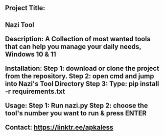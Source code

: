 <h2>Project Title: <h2/>Nazi Tool

Description:
A Collection of most wanted tools that can help you manage your daily needs, Windows 10 & 11

Installation:
Step 1: download or clone the project from the repository.
Step 2: open cmd and jump into Nazi's Tool Directory
Step 3: Type: pip install -r requirements.txt

Usage:
 Step 1: Run nazi.py
 Step 2: choose the tool's number you want to run & press ENTER

Contact:
https://linktr.ee/apkaless
